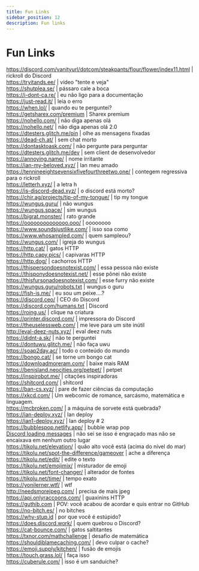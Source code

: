 ```yaml
---
title: Fun Links
sidebar_position: 12
description: Fun links
---
```


# Fun Links

<https://discord.com/vanityurl/dotcom/steakpants/flour/flower/index11.html> | rickroll do Discord   <br/>
<https://tryitands.ee/> | vídeo "tente e veja"   <br/>
<https://shutplea.se/> | pássaro cale a boca   <br/>
<https://i-dont-ca.re/> | eu não ligo para a documentação   <br/>
<https://just-read.it/> | leia o erro   <br/>
<https://when.lol/> | quando eu te perguntei?   <br/>
<https://getsharex.com/premium> | Sharex premium   <br/>
<https://nohello.com/> | não diga apenas olá   <br/>
<https://nohello.net/> | não diga apenas olá 2.0 <br/>
<https://dtesters.glitch.me/pin> | olhe as mensagens fixadas   <br/>
<https://dead-ch.at/> | sem chat morto   <br/>
<https://dontasktoask.com/> | não pergunte para perguntar   <br/>
<https://dtesters.glitch.me/dev> | sem client de desenvolvedor   <br/>
<https://annoying.name/> | nome irritante   <br/>
<https://ian-my-beloved.xyz/> | Ian meu amado   <br/>
<https://tennineeightsevensixfivefourthreetwo.one/> | contegem regressiva para o rickroll   <br/>
<https://letterh.xyz/> | a letra h   <br/>
<https://is-discord-dead.xyz/> | o discord está morto?   <br/>
<https://chir.ag/projects/tip-of-my-tongue/> | tip my tongue   <br/>
<https://wungus.guru/> | não wungus   <br/>
<https://wungus.space/> | sim wungus   <br/>
<https://bigrat.monster/> | rato grande   <br/>
<https://oooooooooooooo.ooo/> | oooooooo   <br/>
<https://www.soundsjustlike.com/> | isso soa como   <br/>
<https://www.whosampled.com/> | quem sampleou?   <br/>
<https://wungus.com/> | igreja do wungus   <br/>
<https://http.cat/> | gatos HTTP   <br/>
<https://http.capy.pics/> | capivaras HTTP <br/>
<https://http.dog/> | cachorros HTTP <br/>
<https://thispersondoesnotexist.com/> | essa pessoa não existe   <br/>
<https://thisponydoesnotexist.net/> | esse pônei não existe <br/>
<https://thisfursonadoesnotexist.com/> | esse furry não existe  <br/>
<https://wungus.guru/robots.txt> | wungus o guru   <br/>
<https://fish-is.me/> | eu sou um peixe....?  <br/>
<https://discord.ceo/> | CEO do Discord  <br/>
<https://discord.com/humans.txt> | Discord  <br/>
<https://roing.us/> | clique na criatura  <br/>
<https://printer.discord.com/> | impressora do Discord  <br/>
<https://theuselessweb.com/> | me leve para um site inútil  <br/>
<http://eval-deez-nuts.xyz/> | eval deez nuts  <br/>
<https://didnt-a.sk/> | não te perguntei  <br/>
<https://dontuwu.glitch.me/> | não faça uwu  <br/>
<https://soap2day.ac/> | todo o conteúdo do mundo  <br/>
<https://bongo.cat/> | se torne um bongo cat  <br/>
<https://downloadmoreram.com/> | baixe mais RAM  <br/>
<https://benisland.neocities.org/petpet/> | petpet  <br/>
<https://inspirobot.me/> | citações inspiradoras <br/>
<https://shitcord.com/> | shitcord <br/>
<https://ban-cs.xyz/> | pare de fazer ciências da computação  <br/>
<https://xkcd.com/> | Um webcomic de romance, sarcásmo, matemática e linguagem.  <br/>
<https://mcbroken.com/> | a máquina de sorvete está quebrada?  <br/>
<https://ian-deploy.xyz/> | Ian deploy  <br/>
<https://ian1-deploy.xyz/> | Ian deploy # 2  <br/>
<https://bubblespop.netlify.app/> | bubble wrap pop  <br/>
[Discord loading messages](https://gist.github.com/advaith1/540543d6a2b7fd66abdb0eb02c002f88) | não sei se isso é engraçado mas não se encaixava em nenhum outro lugar  <br/>
<https://tikolu.net/elevation/> | quão alto você está (acima do nível do mar)  <br/>
<https://tikolu.net/spot-the-difference/gameover> | ache a diferença <br/>
<https://tikolu.net/edit/> | edite o texto  <br/>
<https://tikolu.net/emojimix/> | misturador de emoji  <br/>
<https://tikolu.net/font-changer/> | alterador de fontes  <br/>
<https://tikolu.net/time/> | tempo exato  <br/>
<https://yonilerner.wtf/> | wtf  <br/>
<http://needsmorejpeg.com/> |  precisa de mais jpeg  <br/>
<https://api.onlyraccoons.com/> | guaxinins HTTP  <br/>
<https://guthib.com> | POV: você acabou de acordar e quis entrar no GitHub  <br/>
<https://no-bitch.es/> | no bitches  <br/>
<https://why-stup.id> | por que você é estúpido? <br/>
<https://does.discord.work/> | quem quebrou o Discord?  <br/>
<https://cat-bounce.com/> |  gatos saltitantes <br />
<https://txnor.com/mathchallenge> | desafio de matemática <br />
<https://shouldiblamecaching.com/> | devo culpar o cache?  <br/>
<https://emoji.supply/kitchen/> | fusão de emojis <br/>
<https://touch.grass.lol/> | faça isso  <br/>
<https://cuberule.com/> | isso é um sanduíche?
